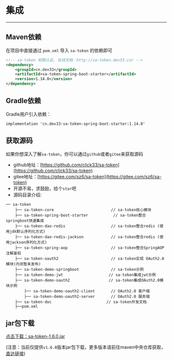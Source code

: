 # 集成

------

## Maven依赖
在项目中直接通过 `pom.xml` 导入 `sa-token` 的依赖即可
``` xml
<!-- sa-token 权限认证, 在线文档：http://sa-token.dev33.cn/ -->
<dependency>
	<groupId>cn.dev33</groupId>
	<artifactId>sa-token-spring-boot-starter</artifactId>
	<version>1.14.0</version>
</dependency>
```

## Gradle依赖
Gradle用户引入依赖：
```
implementation 'cn.dev33:sa-token-spring-boot-starter:1.14.0'
```



## 获取源码
如果你想深入了解`sa-token`，你可以通过`github`或者`gitee`来获取源码
- github地址：[https://github.com/click33/sa-token](https://github.com/click33/sa-token)
- gitee地址：[https://gitee.com/sz6/sa-token](https://gitee.com/sz6/sa-token)
- 开源不易，求鼓励，给个`star`吧
- 源码目录介绍: 
```
── sa-token
	├── sa-token-core                         // sa-token核心模块
	├── sa-token-spring-boot-starter           // sa-token整合springboot快速集成 
	├── sa-token-dao-redis                    // sa-token整合redis (使用jdk默认序列化方式)
	├── sa-token-dao-redis-jackson            // sa-token整合redis (使用jackson序列化方式)
	├── sa-token-spring-aop                   // sa-token整合SpringAOP 注解鉴权
	├── sa-token-oauth2                       // sa-token实现 OAuth2.0 模块(内测暂未发布)
	├── sa-token-demo-springboot              // sa-token示例 
	├── sa-token-demo-jwt                    // sa-token集成jwt示例 
	├── sa-token-demo-oauth2                 // sa-token集成OAuth2.0模块示例 
		├── sa-token-demo-oauth2-client       // OAuth2.0 客户端
		├── sa-token-demo-oauth2-server       // OAuth2.0 服务端
	├── sa-token-doc                        // sa-token开发文档 
	├──pom.xml
```




## jar包下载
[点击下载：sa-token-1.6.0.jar](https://oss.dev33.cn/sa-token/sa-token-1.6.0.jar)

(注意：当前仅提供`v1.6.0`版本jar包下载，更多版本请前往maven中央仓库获取，[直达链接](https://search.maven.org/search?q=sa-token))




